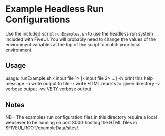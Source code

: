 # Example Headless Run Configurations #

Use the included script `runExamples.sh` to use the headless run system
included with FiveUI. You will probably need to change the values of the
environment variables at the top of the script to match your local
environment.

## Usage ##

usage: runExample.sh <input file 1> [<input file 2> ...]
 -h                      print this help message
 -o <outfile>            write output to file
 -r <report directory>   write HTML reports to given directory
 -v                      verbose output
 -vv                     VERY verbose output

## Notes ##

NB - The examples run configuration files in this directory require a
local websever to be running on port 8000 hosting the HTML files in
$FIVEUI_ROOT/exampleData/sites/.
